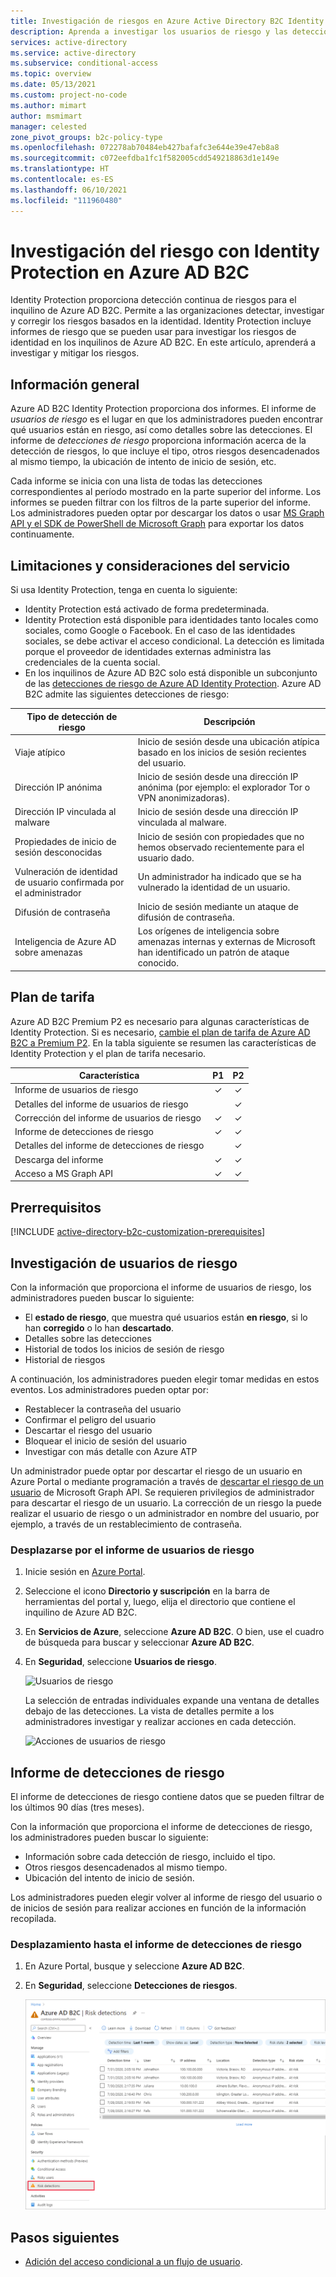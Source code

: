 ```yaml
---
title: Investigación de riesgos en Azure Active Directory B2C Identity Protection
description: Aprenda a investigar los usuarios de riesgo y las detecciones en Azure AD B2C Identity Protection
services: active-directory
ms.service: active-directory
ms.subservice: conditional-access
ms.topic: overview
ms.date: 05/13/2021
ms.custom: project-no-code
ms.author: mimart
author: msmimart
manager: celested
zone_pivot_groups: b2c-policy-type
ms.openlocfilehash: 072278ab70484eb427bafafc3e644e39e47eb8a8
ms.sourcegitcommit: c072eefdba1fc1f582005cdd549218863d1e149e
ms.translationtype: HT
ms.contentlocale: es-ES
ms.lasthandoff: 06/10/2021
ms.locfileid: "111960480"
---
```

# <a name="investigate-risk-with-identity-protection-in-azure-ad-b2c"></a>Investigación del riesgo con Identity Protection en Azure AD B2C

Identity Protection proporciona detección continua de riesgos para el inquilino de Azure AD B2C. Permite a las organizaciones detectar, investigar y corregir los riesgos basados en la identidad. Identity Protection incluye informes de riesgo que se pueden usar para investigar los riesgos de identidad en los inquilinos de Azure AD B2C. En este artículo, aprenderá a investigar y mitigar los riesgos.

## <a name="overview"></a>Información general

Azure AD B2C Identity Protection proporciona dos informes. El informe de *usuarios de riesgo* es el lugar en que los administradores pueden encontrar qué usuarios están en riesgo, así como detalles sobre las detecciones. El informe de *detecciones de riesgo* proporciona información acerca de la detección de riesgos, lo que incluye el tipo, otros riesgos desencadenados al mismo tiempo, la ubicación de intento de inicio de sesión, etc.

Cada informe se inicia con una lista de todas las detecciones correspondientes al período mostrado en la parte superior del informe. Los informes se pueden filtrar con los filtros de la parte superior del informe. Los administradores pueden optar por descargar los datos o usar [MS Graph API y el SDK de PowerShell de Microsoft Graph](../active-directory/identity-protection/howto-identity-protection-graph-api.md) para exportar los datos continuamente.

## <a name="service-limitations-and-considerations"></a>Limitaciones y consideraciones del servicio

Si usa Identity Protection, tenga en cuenta lo siguiente:

- Identity Protection está activado de forma predeterminada.
- Identity Protection está disponible para identidades tanto locales como sociales, como Google o Facebook. En el caso de las identidades sociales, se debe activar el acceso condicional. La detección es limitada porque el proveedor de identidades externas administra las credenciales de la cuenta social.
- En los inquilinos de Azure AD B2C solo está disponible un subconjunto de las [detecciones de riesgo de Azure AD Identity Protection](../active-directory/identity-protection/overview-identity-protection.md). Azure AD B2C admite las siguientes detecciones de riesgo:  

|Tipo de detección de riesgo  |Descripción  |
|---------|---------|
| Viaje atípico     | Inicio de sesión desde una ubicación atípica basado en los inicios de sesión recientes del usuario.        |
|Dirección IP anónima     | Inicio de sesión desde una dirección IP anónima (por ejemplo: el explorador Tor o VPN anonimizadoras).        |
|Dirección IP vinculada al malware     | Inicio de sesión desde una dirección IP vinculada al malware.         |
|Propiedades de inicio de sesión desconocidas     | Inicio de sesión con propiedades que no hemos observado recientemente para el usuario dado.        |
|Vulneración de identidad de usuario confirmada por el administrador    | Un administrador ha indicado que se ha vulnerado la identidad de un usuario.             |
|Difusión de contraseña     | Inicio de sesión mediante un ataque de difusión de contraseña.      |
|Inteligencia de Azure AD sobre amenazas     | Los orígenes de inteligencia sobre amenazas internas y externas de Microsoft han identificado un patrón de ataque conocido.        |

## <a name="pricing-tier"></a>Plan de tarifa

Azure AD B2C Premium P2 es necesario para algunas características de Identity Protection. Si es necesario, [cambie el plan de tarifa de Azure AD B2C a Premium P2](./billing.md). En la tabla siguiente se resumen las características de Identity Protection y el plan de tarifa necesario.  

|Característica   |P1   |P2|
|----------|:-----------:|:------------:|
|Informe de usuarios de riesgo     |&#x2713; |&#x2713; |
|Detalles del informe de usuarios de riesgo  | |&#x2713; |
|Corrección del informe de usuarios de riesgo    | &#x2713; |&#x2713; |
|Informe de detecciones de riesgo   |&#x2713;|&#x2713;|
|Detalles del informe de detecciones de riesgo  ||&#x2713;|
|Descarga del informe |  &#x2713;| &#x2713;|
|Acceso a MS Graph API |  &#x2713;| &#x2713;|

## <a name="prerequisites"></a>Prerrequisitos

[!INCLUDE [active-directory-b2c-customization-prerequisites](../../includes/active-directory-b2c-customization-prerequisites.md)]

## <a name="investigate-risky-users"></a>Investigación de usuarios de riesgo

Con la información que proporciona el informe de usuarios de riesgo, los administradores pueden buscar lo siguiente:

- El **estado de riesgo**, que muestra qué usuarios están **en riesgo**, si lo han **corregido** o lo han **descartado**.
- Detalles sobre las detecciones
- Historial de todos los inicios de sesión de riesgo
- Historial de riesgos
 
A continuación, los administradores pueden elegir tomar medidas en estos eventos. Los administradores pueden optar por:

- Restablecer la contraseña del usuario
- Confirmar el peligro del usuario
- Descartar el riesgo del usuario
- Bloquear el inicio de sesión del usuario
- Investigar con más detalle con Azure ATP

Un administrador puede optar por descartar el riesgo de un usuario en Azure Portal o mediante programación a través de [descartar el riesgo de un usuario](/graph/api/riskyusers-dismiss?preserve-view=true&view=graph-rest-beta) de Microsoft Graph API. Se requieren privilegios de administrador para descartar el riesgo de un usuario. La corrección de un riesgo la puede realizar el usuario de riesgo o un administrador en nombre del usuario, por ejemplo, a través de un restablecimiento de contraseña.

### <a name="navigating-the-risky-users-report"></a>Desplazarse por el informe de usuarios de riesgo

1. Inicie sesión en [Azure Portal](https://portal.azure.com/).

1. Seleccione el icono **Directorio y suscripción** en la barra de herramientas del portal y, luego, elija el directorio que contiene el inquilino de Azure AD B2C.

1. En **Servicios de Azure**, seleccione **Azure AD B2C**. O bien, use el cuadro de búsqueda para buscar y seleccionar **Azure AD B2C**.

1. En **Seguridad**, seleccione **Usuarios de riesgo**.

   ![Usuarios de riesgo](media/identity-protection-investigate-risk/risky-users.png)

    La selección de entradas individuales expande una ventana de detalles debajo de las detecciones. La vista de detalles permite a los administradores investigar y realizar acciones en cada detección.

    ![Acciones de usuarios de riesgo](media/identity-protection-investigate-risk/risky-users-report-actions.png)


## <a name="risk-detections-report"></a>Informe de detecciones de riesgo

El informe de detecciones de riesgo contiene datos que se pueden filtrar de los últimos 90 días (tres meses).

Con la información que proporciona el informe de detecciones de riesgo, los administradores pueden buscar lo siguiente:

- Información sobre cada detección de riesgo, incluido el tipo.
- Otros riesgos desencadenados al mismo tiempo.
- Ubicación del intento de inicio de sesión.

Los administradores pueden elegir volver al informe de riesgo del usuario o de inicios de sesión para realizar acciones en función de la información recopilada.

### <a name="navigating-the-risk-detections-report"></a>Desplazamiento hasta el informe de detecciones de riesgo

1. En Azure Portal, busque y seleccione **Azure AD B2C**.
1. En **Seguridad**, seleccione **Detecciones de riesgos**.

   ![Detecciones de riesgo](media/identity-protection-investigate-risk/risk-detections.png)


## <a name="next-steps"></a>Pasos siguientes

- [Adición del acceso condicional a un flujo de usuario](conditional-access-user-flow.md).